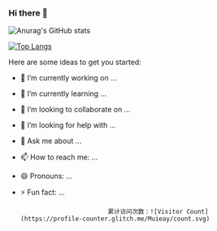 ### Hi there 👋

![Anurag's GitHub stats](https://github-readme-stats.vercel.app/api?username=Muieay&show_icons=true&bg_color=00000000)



[![Top Langs](https://github-readme-stats.vercel.app/api/top-langs/?username=Muieay&layout=compact)](https://Muieay.github.io/)


Here are some ideas to get you started:

- 🔭 I’m currently working on ...
- 🌱 I’m currently learning ...
- 👯 I’m looking to collaborate on ...
- 🤔 I’m looking for help with ...
- 💬 Ask me about ...
- 📫 How to reach me: ...
- 😄 Pronouns: ...
- ⚡ Fun fact: ...

                              累计访问次数：![Visitor Count](https://profile-counter.glitch.me/Muieay/count.svg)

